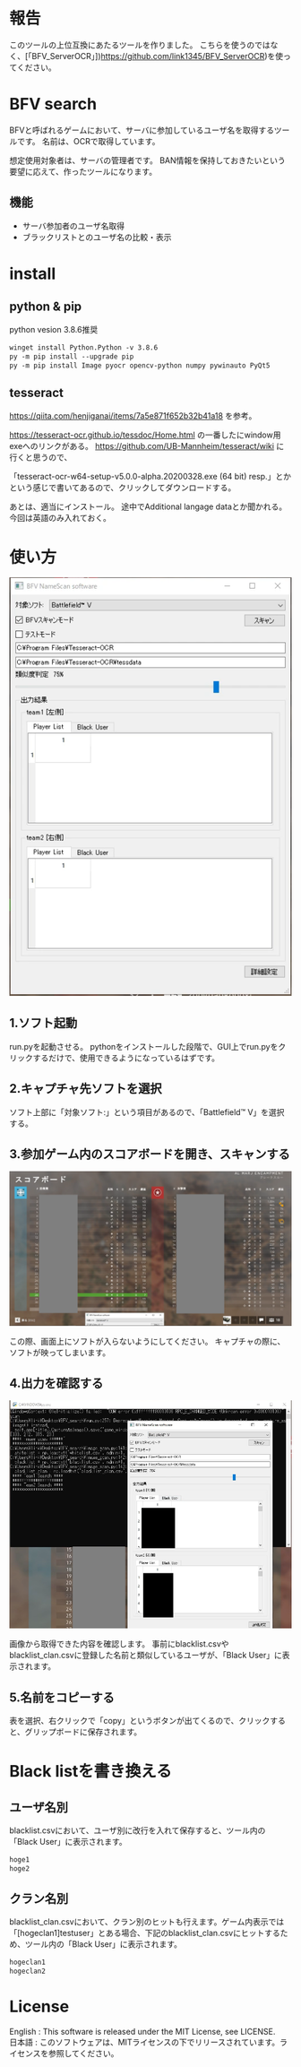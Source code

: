 # 報告
このツールの上位互換にあたるツールを作りました。
こちらを使うのではなく、[「BFV_ServerOCR」])https://github.com/link1345/BFV_ServerOCR)を使ってください。

# BFV search
BFVと呼ばれるゲームにおいて、サーバに参加しているユーザ名を取得するツールです。
名前は、OCRで取得しています。

想定使用対象者は、サーバの管理者です。
BAN情報を保持しておきたいという要望に応えて、作ったツールになります。

## 機能
+ サーバ参加者のユーザ名取得
+ ブラックリストとのユーザ名の比較・表示

# install 

## python & pip
python vesion 3.8.6推奨

```
winget install Python.Python -v 3.8.6
py -m pip install --upgrade pip
py -m pip install Image pyocr opencv-python numpy pywinauto PyQt5
```

## tesseract
https://qiita.com/henjiganai/items/7a5e871f652b32b41a18
を参考。

https://tesseract-ocr.github.io/tessdoc/Home.html
の一番したにwindow用exeへのリンクがある。
https://github.com/UB-Mannheim/tesseract/wiki に行くと思うので、

「tesseract-ocr-w64-setup-v5.0.0-alpha.20200328.exe (64 bit) resp.」とか
という感じで書いてあるので、クリックしてダウンロードする。

あとは、適当にインストール。
途中でAdditional langage dataとか聞かれる。
今回は英語のみ入れておく。


# 使い方
![image1](image1.png)

## 1.ソフト起動
run.pyを起動させる。
pythonをインストールした段階で、GUI上でrun.pyをクリックするだけで、使用できるようになっているはずです。

## 2.キャプチャ先ソフトを選択
ソフト上部に「対象ソフト:」という項目があるので、「Battlefield™ V」を選択する。

## 3.参加ゲーム内のスコアボードを開き、スキャンする
![image2](image2.png)

この際、画面上にソフトが入らないようにしてください。
キャプチャの際に、ソフトが映ってしまいます。

## 4.出力を確認する
![image3](image3.png)

画像から取得できた内容を確認します。
事前にblacklist.csvやblacklist_clan.csvに登録した名前と類似しているユーザが、「Black User」に表示されます。

## 5.名前をコピーする

表を選択、右クリックで「copy」というボタンが出てくるので、クリックすると、グリップボードに保存されます。

# Black listを書き換える

## ユーザ名別
blacklist.csvにおいて、ユーザ別に改行を入れて保存すると、ツール内の「Black User」に表示されます。
``` 
hoge1
hoge2
```

## クラン名別
blacklist_clan.csvにおいて、クラン別のヒットも行えます。ゲーム内表示では「[hogeclan1]testuser」とある場合、下記のblacklist_clan.csvにヒットするため、ツール内の「Black User」に表示されます。
```
hogeclan1
hogeclan2
```

 # License
English : This software is released under the MIT License, see LICENSE.  
日本語 : このソフトウェアは、MITライセンスの下でリリースされています。ライセンスを参照してください。  



